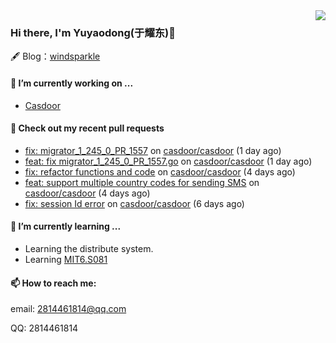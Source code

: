 <img align="right" src="https://github-readme-stats.vercel.app/api?username=leo220yuyaodog&show_icons=true&icon_color=805AD5&text_color=718096&bg_color=ffffff&hide_title=true" />

### Hi there, I'm Yuyaodong(于耀东)👋
🖋 Blog：[windsparkle](https://blog.windsparkle.top)
#### 🔭 I’m currently working on ...
- [Casdoor](https://github.com/casdoor)

#### 🔨 Check out my recent pull requests

- [fix: migrator_1_245_0_PR_1557](https://github.com/casdoor/casdoor/pull/1571) on [casdoor/casdoor](https://github.com/casdoor/casdoor) (1 day ago)
- [feat: fix migrator_1_245_0_PR_1557.go](https://github.com/casdoor/casdoor/pull/1564) on [casdoor/casdoor](https://github.com/casdoor/casdoor) (1 day ago)
- [fix: refactor functions and code](https://github.com/casdoor/casdoor/pull/1559) on [casdoor/casdoor](https://github.com/casdoor/casdoor) (4 days ago)
- [feat: support multiple country codes for sending SMS](https://github.com/casdoor/casdoor/pull/1557) on [casdoor/casdoor](https://github.com/casdoor/casdoor) (4 days ago)
- [fix: session Id error](https://github.com/casdoor/casdoor/pull/1554) on [casdoor/casdoor](https://github.com/casdoor/casdoor) (6 days ago)

#### 🌱 I’m currently learning ...
- Learning the distribute system.
- Learning [MIT6.S081](https://pdos.csail.mit.edu/6.828/2021/schedule.html)

#### 📫 How to reach me:
email: 2814461814@qq.com

QQ: 2814461814
